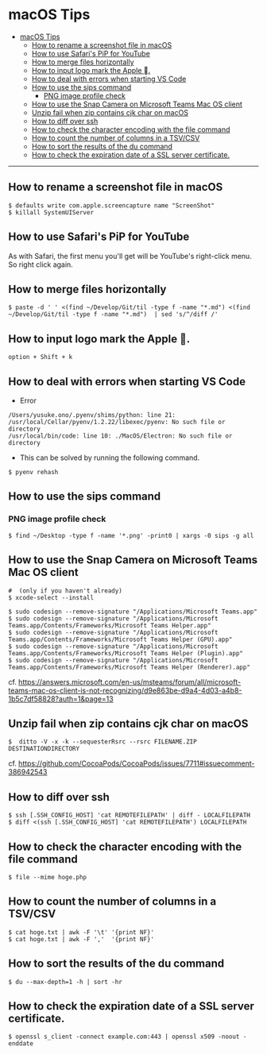 # macOS Tips

- [macOS Tips](#macos-tips)
  - [How to rename a screenshot file in macOS](#how-to-rename-a-screenshot-file-in-macos)
  - [How to use Safari's PiP for YouTube](#how-to-use-safaris-pip-for-youtube)
  - [How to merge files horizontally](#how-to-merge-files-horizontally)
  - [How to input logo mark the Apple .](#how-to-input-logo-mark-the-apple-)
  - [How to deal with errors when starting VS Code](#how-to-deal-with-errors-when-starting-vs-code)
  - [How to use the sips command](#how-to-use-the-sips-command)
    - [PNG image profile check](#png-image-profile-check)
  - [How to use the Snap Camera on Microsoft Teams Mac OS client](#how-to-use-the-snap-camera-on-microsoft-teams-mac-os-client)
  - [Unzip fail when zip contains cjk char on macOS](#unzip-fail-when-zip-contains-cjk-char-on-macos)
  - [How to diff over ssh](#how-to-diff-over-ssh)
  - [How to check the character encoding with the file command](#how-to-check-the-character-encoding-with-the-file-command)
  - [How to count the number of columns in a TSV/CSV](#how-to-count-the-number-of-columns-in-a-tsvcsv)
  - [How to sort the results of the du command](#how-to-sort-the-results-of-the-du-command)
  - [How to check the expiration date of a SSL server certificate.](#how-to-check-the-expiration-date-of-a-ssl-server-certificate)

---

## How to rename a screenshot file in macOS

```
$ defaults write com.apple.screencapture name "ScreenShot"
$ killall SystemUIServer
```

## How to use Safari's PiP for YouTube

As with Safari, the first menu you'll get will be YouTube's right-click menu. So right click again.

## How to merge files horizontally

```
$ paste -d ' ' <(find ~/Develop/Git/til -type f -name "*.md") <(find ~/Develop/Git/til -type f -name "*.md")  | sed 's/^/diff /'
```

## How to input logo mark the Apple .

```option + Shift + k``` 

## How to deal with errors when starting VS Code

* Error

```
/Users/yusuke.ono/.pyenv/shims/python: line 21: /usr/local/Cellar/pyenv/1.2.22/libexec/pyenv: No such file or directory
/usr/local/bin/code: line 10: ./MacOS/Electron: No such file or directory
```

* This can be solved by running the following command.

```
$ pyenv rehash
```

## How to use the sips command

### PNG image profile check

```
$ find ~/Desktop -type f -name '*.png' -print0 | xargs -0 sips -g all
```

## How to use the Snap Camera on Microsoft Teams Mac OS client

```
#  (only if you haven't already)
$ xcode-select --install

$ sudo codesign --remove-signature "/Applications/Microsoft Teams.app"
$ sudo codesign --remove-signature "/Applications/Microsoft Teams.app/Contents/Frameworks/Microsoft Teams Helper.app"
$ sudo codesign --remove-signature "/Applications/Microsoft Teams.app/Contents/Frameworks/Microsoft Teams Helper (GPU).app"
$ sudo codesign --remove-signature "/Applications/Microsoft Teams.app/Contents/Frameworks/Microsoft Teams Helper (Plugin).app"
$ sudo codesign --remove-signature "/Applications/Microsoft Teams.app/Contents/Frameworks/Microsoft Teams Helper (Renderer).app"
```

cf. https://answers.microsoft.com/en-us/msteams/forum/all/microsoft-teams-mac-os-client-is-not-recognizing/d9e863be-d9a4-4d03-a4b8-1b5c7df58828?auth=1&page=13

## Unzip fail when zip contains cjk char on macOS

```
$  ditto -V -x -k --sequesterRsrc --rsrc FILENAME.ZIP DESTINATIONDIRECTORY
```

cf. https://github.com/CocoaPods/CocoaPods/issues/7711#issuecomment-386942543

## How to diff over ssh

```
$ ssh [.SSH_CONFIG_HOST] 'cat REMOTEFILEPATH' | diff - LOCALFILEPATH
$ diff <(ssh [.SSH_CONFIG_HOST] 'cat REMOTEFILEPATH') LOCALFILEPATH
```

## How to check the character encoding with the file command

```
$ file --mime hoge.php
```

## How to count the number of columns in a TSV/CSV

```
$ cat hoge.txt | awk -F '\t' '{print NF}'
$ cat hoge.txt | awk -F ','  '{print NF}'
```

## How to sort the results of the du command

```
$ du --max-depth=1 -h | sort -hr
```

## How to check the expiration date of a SSL server certificate.

```
$ openssl s_client -connect example.com:443 | openssl x509 -noout -enddate
```